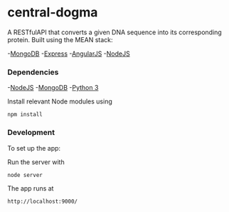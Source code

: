 # central-dogma

A RESTfulAPI that converts a given DNA sequence into its corresponding protein. Built using the MEAN stack:

-[MongoDB](https://www.mongodb.org/)
-[Express](http://expressjs.com/)
-[AngularJS](https://angularjs.org/)
-[NodeJS](https://nodejs.org/)

### Dependencies

-[NodeJS](https://nodejs.org/)
-[MongoDB](https://www.mongodb.org/)
-[Python 3](https://www.python.org/)

Install relevant Node modules using

`npm install`

### Development

To set up the app:

Run the server with

`node server`

The app runs at

`http://localhost:9000/`
